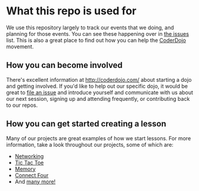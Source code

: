 # What this repo is used for
We use this repository largely to track our events that we doing, and planning for those
events. You can see these happening over in [the issues](https://github.com/CoderDojoSF/Lesson-Plans/issues)
list. This is also a great place to find out how you can help the [CoderDojo](http://coderdojo.com) movement.

## How you can become involved
There's excellent information at <http://coderdojo.com/> about starting a dojo and getting
involved. If you'd like to help out our specific dojo, it would be great to [file an issue](https://github.com/CoderDojoSF/Lesson-Plans/issues/new)
and introduce yourself and communicate with us about our next session, signing up and attending
frequently, or contributing back to our repos.

## How you can get started creating a lesson
Many of our projects are great examples of how we start lessons. For more information, 
take a look throughout our projects, some of which are:
* [Networking](https://github.com/CoderDojoSF/networking)
* [Tic Tac Toe](https://github.com/CoderDojoSF/tic-tac-toe)
* [Memory](https://github.com/CoderDojoSF/memory)
* [Connect Four](https://github.com/CoderDojoSF/connect-four)
* And [many more!](https://github.com/CoderDojoSF)

